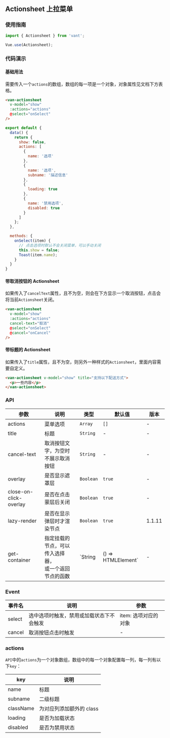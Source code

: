 ## Actionsheet 上拉菜单

### 使用指南
``` javascript
import { Actionsheet } from 'vant';

Vue.use(Actionsheet);
```

### 代码演示

#### 基础用法

需要传入一个`actions`的数组，数组的每一项是一个对象，对象属性见文档下方表格。

```html
<van-actionsheet
  v-model="show"
  :actions="actions"
  @select="onSelect"
/>
```

```javascript
export default {
  data() {
    return {
      show: false,
      actions: [
        {
          name: '选项'
        },
        {
          name: '选项',
          subname: '描述信息'
        },
        {
          loading: true
        },
        {
          name: '禁用选项',
          disabled: true
        }
      ]
    };
  },

  methods: {
    onSelect(item) {
      // 点击选项时默认不会关闭菜单，可以手动关闭
      this.show = false;
      Toast(item.name);
    }
  }
}
```

#### 带取消按钮的 Actionsheet

如果传入了`cancelText`属性，且不为空，则会在下方显示一个取消按钮，点击会将当前`Actionsheet`关闭。

```html
<van-actionsheet
  v-model="show"
  :actions="actions"
  cancel-text="取消"
  @select="onSelect"
  @cancel="onCancel"
/>
```

#### 带标题的 Actionsheet

如果传入了`title`属性，且不为空，则另外一种样式的`Actionsheet`，里面内容需要自定义。

```html
<van-actionsheet v-model="show" title="支持以下配送方式">
  <p>一些内容</p>
</van-actionsheet>
```

### API

| 参数 | 说明 | 类型 | 默认值 | 版本 |
|------|------|------|------|------|
| actions | 菜单选项 | `Array` | `[]` | - |
| title | 标题 | `String` | - | - |
| cancel-text | 取消按钮文字，为空时不展示取消按钮 | `String` | - | - |
| overlay | 是否显示遮罩层 | `Boolean` | `true` | - |
| close-on-click-overlay | 是否在点击蒙层后关闭 | `Boolean` | `true` | - |
| lazy-render | 是否在显示弹层时才渲染节点 | `Boolean` | `true` | 1.1.11 |
| get-container | 指定挂载的节点，可以传入选择器，<br>或一个返回节点的函数 | `String | () => HTMLElement` | - | - |

### Event

| 事件名 | 说明 | 参数 |
|------|------|------|
| select | 选中选项时触发，禁用或加载状态下不会触发 | item: 选项对应的对象 |
| cancel | 取消按钮点击时触发 | - |

### actions

`API`中的`actions`为一个对象数组，数组中的每一个对象配置每一列，每一列有以下`key`：

| key | 说明 |
|------|------|
| name | 标题 |
| subname | 二级标题 |
| className | 为对应列添加额外的 class |
| loading | 是否为加载状态 |
| disabled | 是否为禁用状态 |
